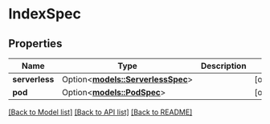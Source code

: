 # IndexSpec

## Properties

Name | Type | Description | Notes
------------ | ------------- | ------------- | -------------
**serverless** | Option<[**models::ServerlessSpec**](ServerlessSpec.md)> |  | [optional]
**pod** | Option<[**models::PodSpec**](PodSpec.md)> |  | [optional]

[[Back to Model list]](../README.md#documentation-for-models) [[Back to API list]](../README.md#documentation-for-api-endpoints) [[Back to README]](../README.md)


